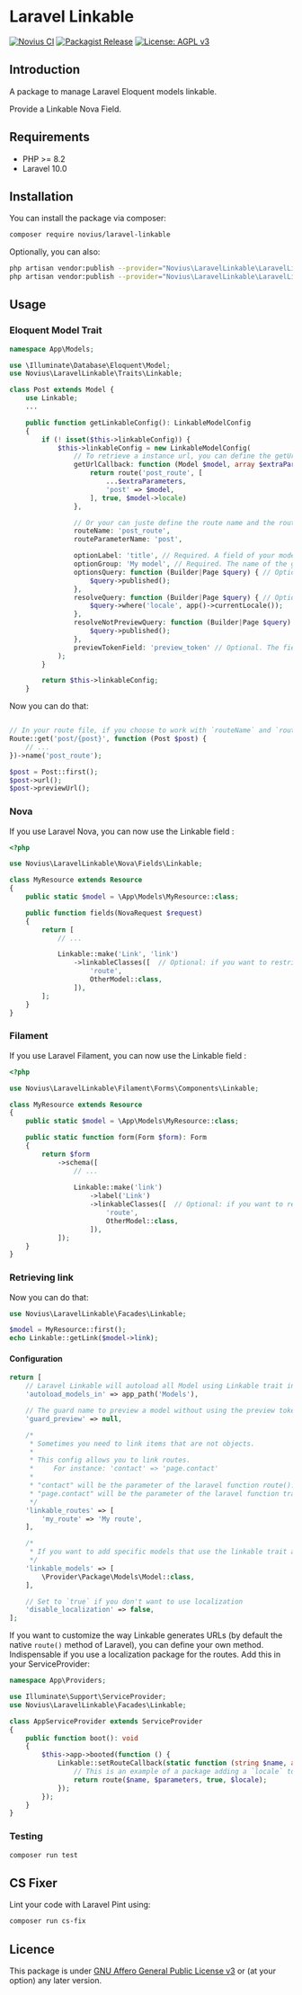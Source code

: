 # Laravel Linkable

[![Novius CI](https://github.com/novius/laravel-linkable/actions/workflows/main.yml/badge.svg?branch=main)](https://github.com/novius/laravel-linkable/actions/workflows/main.yml)
[![Packagist Release](https://img.shields.io/packagist/v/novius/laravel-linkable.svg?maxAge=1800&style=flat-square)](https://packagist.org/packages/novius/laravel-linkable)
[![License: AGPL v3](https://img.shields.io/badge/License-AGPL%20v3-blue.svg)](http://www.gnu.org/licenses/agpl-3.0)


## Introduction

A package to manage Laravel Eloquent models linkable.

Provide a Linkable Nova Field.

## Requirements

* PHP >= 8.2
* Laravel 10.0

## Installation

You can install the package via composer:

```bash
composer require novius/laravel-linkable
```

Optionally, you can also: 

```bash
php artisan vendor:publish --provider="Novius\LaravelLinkable\LaravelLinkableServiceProvider" --tag=config
php artisan vendor:publish --provider="Novius\LaravelLinkable\LaravelLinkableServiceProvider" --tag=lang
```

## Usage

### Eloquent Model Trait

```php
namespace App\Models;

use \Illuminate\Database\Eloquent\Model;
use Novius\LaravelLinkable\Traits\Linkable;

class Post extends Model {
    use Linkable;
    ...

    public function getLinkableConfig(): LinkableModelConfig
    {
        if (! isset($this->linkableConfig)) {
            $this->linkableConfig = new LinkableModelConfig(
                // To retrieve a instance url, you can define the getUrlCallback
                getUrlCallback: function (Model $model, array $extraParameters = []) {
                    return route('post_route', [
                        ...$extraParameters,
                        'post' => $model,
                    ], true, $model->locale)  
                },

                // Or your can juste define the route name and the route name parameter
                routeName: 'post_route',
                routeParameterName: 'post',

                optionLabel: 'title', // Required. A field of your model or a closure (taking the model instance as parameter) returning a label. Use to display a model instance in the Linkable Nova field
                optionGroup: 'My model', // Required. The name of the group of the model in the Linkable Nova field
                optionsQuery: function (Builder|Page $query) { // Optional. To modify the default query to populate the Linkable Nova field  
                    $query->published();
                },
                resolveQuery: function (Builder|Page $query) { // Optional. The base query to resolve the model binding
                    $query->where('locale', app()->currentLocale());
                },
                resolveNotPreviewQuery: function (Builder|Page $query) { // Optional. The query to resolve the model binding when not in preview mode
                    $query->published();
                },
                previewTokenField: 'preview_token' // Optional. The field that contains the preview token of the model 
            );
        }

        return $this->linkableConfig;
    }
```

Now you can do that:

```php

// In your route file, if you choose to work with `routeName` and `routeParameterName`
Route::get('post/{post}', function (Post $post) {
    // ...
})->name('post_route');

$post = Post::first();
$post->url();
$post->previewUrl();
```

### Nova

If you use Laravel Nova, you can now use the Linkable field :

```php
<?php

use Novius\LaravelLinkable\Nova\Fields\Linkable;

class MyResource extends Resource
{
    public static $model = \App\Models\MyResource::class;

    public function fields(NovaRequest $request)
    {
        return [
            // ...

            Linkable::make('Link', 'link')
                ->linkableClasses([  // Optional: if you want to restrict link types 
                    'route',
                    OtherModel::class,                     
                ]),
        ];
    }
}

```

### Filament

If you use Laravel Filament, you can now use the Linkable field :

```php
<?php

use Novius\LaravelLinkable\Filament\Forms\Components\Linkable;

class MyResource extends Resource
{
    public static $model = \App\Models\MyResource::class;

    public static function form(Form $form): Form
    {
        return $form
            ->schema([
                // ...
    
                Linkable::make('link')
                    ->label('Link')
                    ->linkableClasses([  // Optional: if you want to restrict link types 
                        'route',
                        OtherModel::class,                     
                    ]),
            ]);
    }
}

```

### Retrieving link

Now you can do that:

```php
use Novius\LaravelLinkable\Facades\Linkable;

$model = MyResource::first();
echo Linkable::getLink($model->link);
```

#### Configuration

```php
return [
    // Laravel Linkable will autoload all Model using Linkable trait in this directory
    'autoload_models_in' => app_path('Models'),

    // The guard name to preview a model without using the preview token
    'guard_preview' => null,

    /*
     * Sometimes you need to link items that are not objects.
     *
     * This config allows you to link routes.
     *     For instance: 'contact' => 'page.contact'
     *
     * "contact" will be the parameter of the laravel function route().
     * "page.contact" will be the parameter of the laravel function trans().
     */
    'linkable_routes' => [
        'my_route' => 'My route',    
    ],

    /*
     * If you want to add specific models that use the linkable trait and that do not appear in your `autoload_models_in` directory
     */
    'linkable_models' => [
        \Provider\Package\Models\Model::class,
    ],

    // Set to `true` if you don't want to use localization
    'disable_localization' => false,
];
```

If you want to customize the way Linkable generates URLs (by default the native `route()` method of Laravel), you can define your own method.
Indispensable if you use a localization package for the routes.
Add this in your ServiceProvider:

```php
namespace App\Providers;

use Illuminate\Support\ServiceProvider;
use Novius\LaravelLinkable\Facades\Linkable;

class AppServiceProvider extends ServiceProvider
{
    public function boot(): void
    {
        $this->app->booted(function () {
            Linkable::setRouteCallback(static function (string $name, array $parameters = [], ?string $locale = null) {
                // This is an example of a package adding a `locale` to the route method
                return route($name, $parameters, true, $locale);
            });
        });
    }
}
```

### Testing

```bash
composer run test
```

## CS Fixer

Lint your code with Laravel Pint using:

```bash
composer run cs-fix
```

## Licence

This package is under [GNU Affero General Public License v3](http://www.gnu.org/licenses/agpl-3.0.html) or (at your option) any later version.
